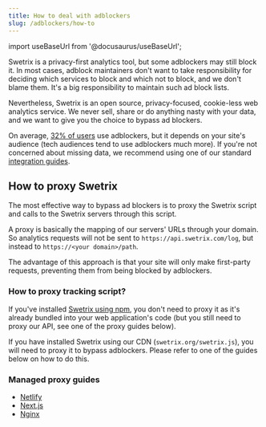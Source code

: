 ```yaml
---
title: How to deal with adblockers
slug: /adblockers/how-to
---
```


import useBaseUrl from '@docusaurus/useBaseUrl';

Swetrix is a privacy-first analytics tool, but some adblockers may still block it. In most cases, adblock maintainers don't want to take responsibility for deciding which services to block and which not to block, and we don't blame them. It's a big responsibility to maintain such ad block lists.

Nevertheless, Swetrix is an open source, privacy-focused, cookie-less web analytics service. We never sell, share or do anything nasty with your data, and we want to give you the choice to bypass ad blockers.

On average, [32% of users](https://backlinko.com/ad-blockers-users?ref=swetrix) use adblockers, but it depends on your site's audience (tech audiences tend to use adblockers much more). If you're not concerned about missing data, we recommend using one of our standard [integration guides](/integrations).

## How to proxy Swetrix

The most effective way to bypass ad blockers is to proxy the Swetrix script and calls to the Swetrix servers through this script.

A proxy is basically the mapping of our servers' URLs through your domain. So analytics requests will not be sent to `https://api.swetrix.com/log`, but instead to `https://<your domain>/path`.

The advantage of this approach is that your site will only make first-party requests, preventing them from being blocked by adblockers.

### How to proxy tracking script?

If you've installed [Swetrix using npm](/install-script#install-swetrix-via-npm), you don't need to proxy it as it's already bundled into your web application's code (but you still need to proxy our API, see one of the proxy guides below).

If you have installed Swetrix using our CDN (`swetrix.org/swetrix.js`), you will need to proxy it to bypass adblockers. Please refer to one of the guides below on how to do this.

### Managed proxy guides

- [Netlify](/adblockers/guides/netlify)
- [Next.js](/adblockers/guides/nextjs)
- [Nginx](/adblockers/guides/nginx)
